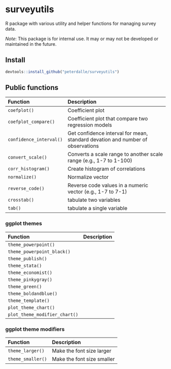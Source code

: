 # surveyutils

R package with various utility and helper functions for managing survey data.

*Note*: This package is for internal use. It may or may not be developed or maintained in the future.

## Install

```r
devtools::install_github("peterdalle/surveyutils")
```

## Public functions

Function | Description
:-------------- | :----------------------------
`coefplot()` | Coefficient plot
`coefplot_compare()` | Coefficient plot that compare two regression models
`confidence_interval()` | Get confidence interval for mean, standard devation and number of observations
`convert_scale()` | Converts a scale range to another scale range (e.g., 1-7 to 1-100)
`corr_histogram()` | Create histogram of correlations
`normalize()` | Normalize vector
`reverse_code()` | Reverse code values in a numeric vector (e.g., 1-7 to 7-1)
`crosstab()` | tabulate two variables
`tab()` | tabulate a single variable

### ggplot themes

Function | Description
:-------------- | :----------------------------
`theme_powerpoint()` | 
`theme_powerpoint_black()` |
`theme_publish()` |
`theme_stata()` |
`theme_economist()` |
`theme_pinkygray()` |
`theme_green()` |
`theme_boldandblue()` |
`theme_template()` |
`plot_theme_chart()` |
`plot_theme_modifier_chart()` |

### ggplot theme modifiers

Function | Description
:-------------- | :----------------------------
`theme_larger()` | Make the font size larger
`theme_smaller()` | Make the font size smaller